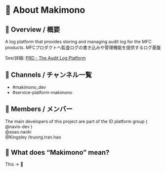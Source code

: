 
# 📜 About Makimono

## 📜 Overview / 概要

A log platform that provides storing and managing audit log for the MFC products.
MFCプロダクトへ監査ログの書き込みや管理機能を提供するログ基盤

See/詳細: [PRD - The Audit Log Platform](https://docs.google.com/document/d/1jQAKMQ5H-S0z8jgcMtdIzGfKwOw6CTCpFf57-de_62U/edit#heading=h.rs216i388j81)

## 📜 Channels / チャンネル一覧

* #makimono_dev
* #service-platform-makimono

## 📜 Members / メンバー

The main developers of this project are part of the ID platform group ( @navis-dev ) <br>
@asao.naoki <br>
@Kingsley /truong.tran.hao

## 📜 What does “Makimono” mean?

This → 📜

